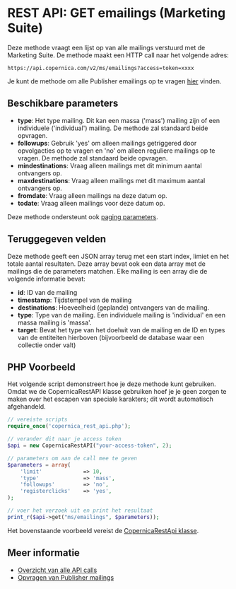 # REST API: GET emailings (Marketing Suite)

Deze methode vraagt een lijst op van alle mailings verstuurd met de 
Marketing Suite. De methode maakt een HTTP call naar het volgende adres:

`https://api.copernica.com/v2/ms/emailings?access=token=xxxx`

Je kunt de methode om alle Publisher emailings op te vragen [hier](./rest-get-publisher-emailings) vinden.

## Beschikbare parameters

* **type**: Het type mailing. Dit kan een massa ('mass') mailing zijn of 
een individuele ('individual') mailing. De methode zal standaard beide 
opvragen.
* **followups**: Gebruik 'yes' om alleen mailings getriggered door opvolgacties op te vragen en 
'no' om alleen reguliere mailings op te vragen. De methode zal standaard beide 
opvragen.
* **mindestinations**: Vraag alleen mailings met dit minimum aantal ontvangers op.
* **maxdestinations**: Vraag alleen mailings met dit maximum aantal ontvangers op.
* **fromdate**: Vraag alleen mailings na deze datum op.
* **todate**: Vraag alleen mailings voor deze datum op.

Deze methode ondersteunt ook [paging parameters](./rest-paging).

## Teruggegeven velden

Deze methode geeft een JSON array terug met een start index, limiet en 
het totale aantal resultaten. Deze array bevat ook een data array met 
de mailings die de parameters matchen. Elke mailing is een array die 
de volgende informatie bevat:

* **id**: ID van de mailing
* **timestamp**: Tijdstempel van de mailing
* **destinations**: Hoeveelheid (geplande) ontvangers van de mailing.
* **type**: Type van de mailing. Een individuele mailing is 'individual' 
en een massa mailing is 'massa'.
* **target**: Bevat het type van het doelwit van de mailing en de ID 
en types van de entiteiten hierboven (bijvoorbeeld de database waar een 
collectie onder valt)

## PHP Voorbeeld

Het volgende script demonstreert hoe je deze methode kunt gebruiken. Omdat we de 
CopernicaRestAPI klasse gebruiken hoef je je geen zorgen te maken over het escapen 
van speciale karakters; dit wordt automatisch afgehandeld.

```php
// vereiste scripts
require_once('copernica_rest_api.php');

// verander dit naar je access token
$api = new CopernicaRestAPI("your-access-token", 2);

// parameters om aan de call mee te geven
$parameters = array(
    'limit'             => 10,
    'type'              => 'mass',
    'followups'         => 'no',
    'registerclicks'    => 'yes',
);

// voer het verzoek uit en print het resultaat
print_r($api->get("ms/emailings", $parameters));
```

Het bovenstaande voorbeeld vereist de [CopernicaRestApi klasse](./rest-php).

## Meer informatie

* [Overzicht van alle API calls](./rest-api)
* [Opvragen van Publisher mailings](./rest-get-emailings)
